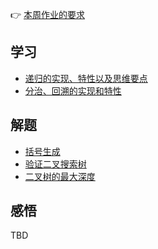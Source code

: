 👉 [本周作业的要求](./homework.md)

## 学习
- [递归的实现、特性以及思维要点](./recursion.md)
- [分治、回溯的实现和特性](./divide-and-conquer.md)

## 解题
- [括号生成](./../leetcode/22_generate-parentheses.md)
- [验证二叉搜索树](./../leetcode/98_validate-binary-search-tree.md)
- [二叉树的最大深度](./../leetcode/104_maximum-depth-of-binary-tree.md)

## 感悟

TBD
